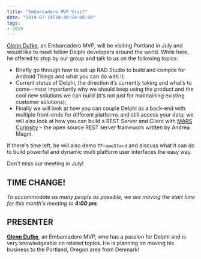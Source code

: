 ```yaml
---
title: "Embarcadero MVP Visit"
date: "2019-07-14T10:40:59-08:00"
tags:
- 2019
---
```


[Glenn Dufke](https://www.linkedin.com/in/glenn-dufke-b3538a39), an Embarcadero MVP, will be visiting Portland in July and would like to meet fellow Delphi developers around the world. While here, he offered to stop by our group and talk to us on the following topics:

- Briefly go through how to set up RAD Studio to build and compile for Android Things and what you can do with it;
- Current status of Delphi, the direction it’s currently taking and what’s to come--most importantly why we should keep using the product and the cool new solutions we can build (it's not just for maintaining existing customer solutions);
- Finally we will look at how you can couple Delphi as a back-end with multiple front-ends for different platforms and still access your data; we will also look at how you can build a REST Server and Client with [MARS Curiosity](https://github.com/andrea-magni/MARS) – the open source REST server framework written by Andrea Magni.

If there's time left, he will also demo `TFrameStand` and discuss what it can do to build powerful and dynamic multi platform user interfaces the easy way.

Don't miss our meeting in July!

## TIME CHANGE! ##

*To accommodate as many people as possible, we are moving the start time for this month's meeting to **4:00 pm**.*

## PRESENTER ##

[**Glenn Dufke**](https://www.linkedin.com/in/glenn-dufke-b3538a39), an Embarcadero MVP, who has a passion for Delphi and is very knowledgeable on related topics. He is planning on moving his business to the Portland, Oregon area from Denmark!

